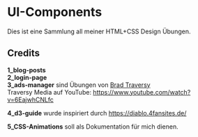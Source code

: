 # UI-Components
Dies ist eine Sammlung all meiner HTML+CSS Design Übungen.

## Credits
**1_blog-posts**<br>
**2_login-page**<br>
**3_ads-manager** sind Übungen von [Brad Traversy](https://github.com/bradtraversy)<br>Traversy Media auf YouTube: <https://www.youtube.com/watch?v=6EajwhCNLfc>

**4_d3-guide** wurde inspiriert durch <https://diablo.4fansites.de/>

**5_CSS-Animations** soll als Dokumentation für mich dienen.